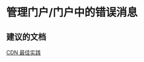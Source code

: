 <properties
    pageTitle="management portal/error message from portal"
    description="管理门户/门户中的错误消息"
    service="microsoft.cdn"
    resource="profiles"
    authors="aashu"
    displayOrder=""
    selfHelpType="generic"
    supportTopicIds="32302788"
    resourceTags=""
    productPesIds="15528"
    cloudEnvironments="public"
/>


# 管理门户/门户中的错误消息


## **建议的文档**
[CDN 最佳实践](https://azure.microsoft.com/documentation/articles/best-practices-cdn/)



<!--HONumber=Jul16_HO4-->


